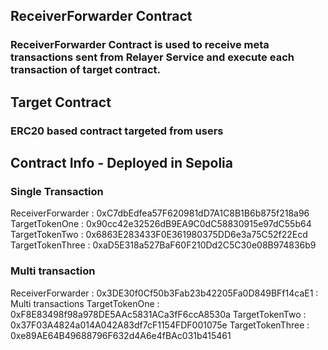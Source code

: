 ## ReceiverForwarder Contract

### ReceiverForwarder Contract is used to receive meta transactions sent from Relayer Service and execute each transaction of target contract.

## Target Contract

### ERC20 based contract targeted from users

## Contract Info - Deployed in Sepolia

### Single Transaction

ReceiverForwarder : 0xC7dbEdfea57F620981dD7A1C8B1B6b875f218a96
TargetTokenOne : 0x90cc42e32526dB9EA9C0dC58830915e97dC55b64
TargetTokenTwo : 0x6863E283433F0E361980375DD6e3a75C52f22Ecd
TargetTokenThree : 0xaD5E318a527BaF60F210Dd2C5C30e08B974836b9

### Multi transaction

ReceiverForwarder : 0x3DE30f0Cf50b3Fab23b42205Fa0D849BFf14caE1 : Multi transactions
TargetTokenOne : 0xF8E83498f98a978DE5AAc5831ACa3fF6ccA8530a
TargetTokenTwo : 0x37F03A4824a014A042A83df7cF1154FDF001075e
TargetTokenThree : 0xe89AE64B49688796F632d4A6e4fBAc031b415461
